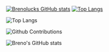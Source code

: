 [![Brenolucks GitHub stats](https://github-readme-stats-gamma-taupe-57.vercel.app/api?username=Brenolucks&show=reviews,prs_merged,prs_merged_percentage&show_icons=true&theme=dark&rank_icon=github)](https://github.com/Brenolucks/github-readme-stats) 
[![Top Langs](https://github-readme-stats-gamma-taupe-57.vercel.app/api/top-langs/?username=Brenolucks&hide=jupyter%20notebook,html,c%23&theme=dark&layout=compact)](https://github.com/Brenolucks/github-readme-stats)

![Top Langs](https://github-readme-stats.vercel.app/api/top-langs/?username=brenolucks&layout=compact)

![Github Contributions](https://github-readme-streak-stats.herokuapp.com/?user=brenolucks&hide_border=true)

![Breno's GitHub stats](https://github-readme-stats.vercel.app/api?username=brenolucks&show_icons=true&count_private=true&theme=dracula)
